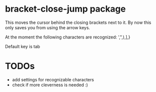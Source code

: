 # bracket-close-jump package

This moves the cursor behind the closing brackets next to it.
By now this only saves you from using the arrow keys.

At the moment the following characters are recognized: ',",),],}

Default key is tab

# TODOs
* add settings for recognizable characters
* check if more cleverness is needed :)
